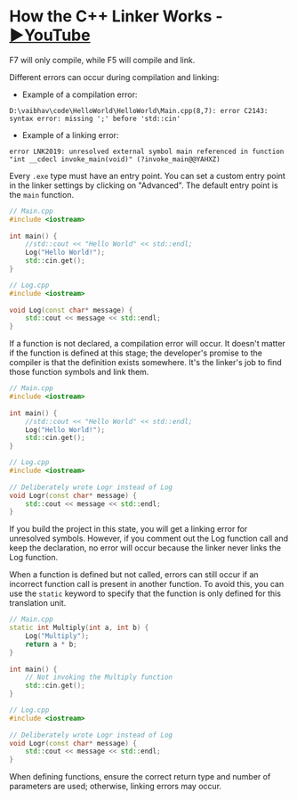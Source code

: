 # How the C++ Linker Works - [▶️YouTube](https://www.youtube.com/watch?v=H4s55GgAg0I&list=PLlrATfBNZ98dudnM48yfGUldqGD0S4FFb&index=7)  
   
F7 will only compile, while F5 will compile and link.  
   
Different errors can occur during compilation and linking:  
   
- Example of a compilation error:   
  
```  
D:\vaibhav\code\HelloWorld\HelloWorld\Main.cpp(8,7): error C2143: syntax error: missing ';' before 'std::cin'  
```  
   
- Example of a linking error:  
   
```  
error LNK2019: unresolved external symbol main referenced in function "int __cdecl invoke_main(void)" (?invoke_main@@YAHXZ)  
```  
   
Every `.exe` type must have an entry point. You can set a custom entry point in the linker settings by clicking on "Advanced". The default entry point is the `main` function.  
   
```cpp  
// Main.cpp  
#include <iostream>  
   
int main() {  
    //std::cout << "Hello World" << std::endl;  
    Log("Hello World!");  
    std::cin.get();  
}  
```  
   
```cpp  
// Log.cpp  
#include <iostream>  
   
void Log(const char* message) {  
    std::cout << message << std::endl;  
}  
```  
   
If a function is not declared, a compilation error will occur. It doesn't matter if the function is defined at this stage; the developer's promise to the compiler is that the definition exists somewhere. It's the linker's job to find those function symbols and link them.  
   
```cpp  
// Main.cpp  
#include <iostream>  
   
int main() {  
    //std::cout << "Hello World" << std::endl;  
    Log("Hello World!");  
    std::cin.get();  
}  
```  
   
```cpp  
// Log.cpp  
#include <iostream>  
   
// Deliberately wrote Logr instead of Log  
void Logr(const char* message) {  
    std::cout << message << std::endl;  
}  
```  
   
If you build the project in this state, you will get a linking error for unresolved symbols. However, if you comment out the Log function call and keep the declaration, no error will occur because the linker never links the Log function.  
   
When a function is defined but not called, errors can still occur if an incorrect function call is present in another function. To avoid this, you can use the `static` keyword to specify that the function is only defined for this translation unit.  
   
```cpp  
// Main.cpp  
static int Multiply(int a, int b) {  
    Log("Multiply");  
    return a * b;  
}  
   
int main() {  
    // Not invoking the Multiply function  
    std::cin.get();  
}  
```  
   
```cpp  
// Log.cpp  
#include <iostream>  
   
// Deliberately wrote Logr instead of Log  
void Logr(const char* message) {  
    std::cout << message << std::endl;  
}  
```  
   
When defining functions, ensure the correct return type and number of parameters are used; otherwise, linking errors may occur.